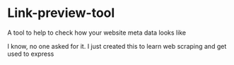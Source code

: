 # Link-preview-tool
A tool to help to check how your website meta data looks like

I know, no one asked for it.
I just created this to learn web scraping and get used to express
